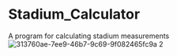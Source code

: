 # Stadium_Calculator
A program for calculating stadium measurements
![313760ae-7ee9-46b7-9c69-9f082465fc9a 2](https://user-images.githubusercontent.com/53026144/150461001-6740fd70-6a21-4326-8ec1-2b77d6a4dd15.jpg)
